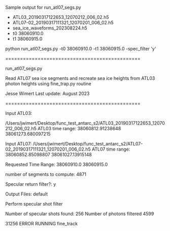 Sample output for run_atl07_segs.py

- ATL03_20190317122653_12070212_006_02.h5
- ATL07-02_20190317111321_12070201_006_02.h5
- sea_ice_waveforms_202308224.h5
- t0 38060910.0 
- t1 38060915.0


python run_atl07_segs.py -t0 38060910.0 -t1 38060915.0 -spec_filter 'y'

 
==============================================
 
run_atl07_segs.py
 
 
Read ATL07 sea ice segments and recreate
sea ice heights from ATL03 photon heights
using fine_trap.py routine
 
 
Jesse Wimert
Last update: August 2023
 
==============================================
 
 
 
Input ATL03:
 
/Users/jwimert/Desktop/func_test_antarc_s2/ATL03_20190317122653_12070212_006_02.h5
ATL03 time range:
38060812.91238648 38061273.680097215
 
Input ATL07:
/Users/jwimert/Desktop/func_test_antarc_s2/ATL07-02_20190317111321_12070201_006_02.h5
ATL07 time range:
38060852.85098807 38061027.13915148
 
 
Requested Time Range:
38060910.0
38060915.0
 
number of segments to compute:
4871
 
 
Specular return filter?:
y
 
 
Output Files:
default
 
 
 
Perform specular shot filter
 
Number of specular shots found:
256
Number of photons filtered
4599
 
31256 ERROR RUNNING fine_track


